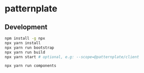 # patternplate

## Development

```sh
npm install -g npx
npx yarn install
npx yarn run bootstrap
npx yarn run build
npx yarn start # optional, e.g: --scope=@patternplate/client

npx yarn run components
```
